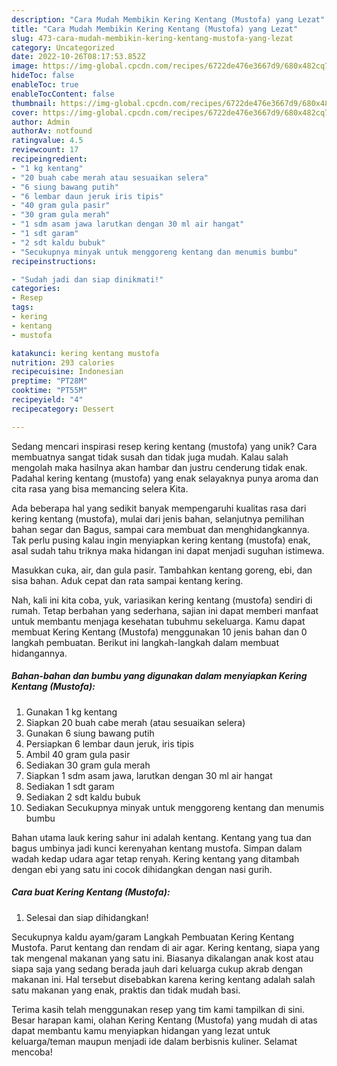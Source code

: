 ```yaml
---
description: "Cara Mudah Membikin Kering Kentang (Mustofa) yang Lezat"
title: "Cara Mudah Membikin Kering Kentang (Mustofa) yang Lezat"
slug: 473-cara-mudah-membikin-kering-kentang-mustofa-yang-lezat
category: Uncategorized
date: 2022-10-26T08:17:53.852Z
image: https://img-global.cpcdn.com/recipes/6722de476e3667d9/680x482cq70/kering-kentang-mustofa-foto-resep-utama.jpg
hideToc: false
enableToc: true
enableTocContent: false
thumbnail: https://img-global.cpcdn.com/recipes/6722de476e3667d9/680x482cq70/kering-kentang-mustofa-foto-resep-utama.jpg
cover: https://img-global.cpcdn.com/recipes/6722de476e3667d9/680x482cq70/kering-kentang-mustofa-foto-resep-utama.jpg
author: Admin
authorAv: notfound
ratingvalue: 4.5
reviewcount: 17
recipeingredient:
- "1 kg kentang"
- "20 buah cabe merah atau sesuaikan selera"
- "6 siung bawang putih"
- "6 lembar daun jeruk iris tipis"
- "40 gram gula pasir"
- "30 gram gula merah"
- "1 sdm asam jawa larutkan dengan 30 ml air hangat"
- "1 sdt garam"
- "2 sdt kaldu bubuk"
- "Secukupnya minyak untuk menggoreng kentang dan menumis bumbu"
recipeinstructions:

- "Sudah jadi dan siap dinikmati!"
categories:
- Resep
tags:
- kering
- kentang
- mustofa

katakunci: kering kentang mustofa 
nutrition: 293 calories
recipecuisine: Indonesian
preptime: "PT28M"
cooktime: "PT55M"
recipeyield: "4"
recipecategory: Dessert

---
```





Sedang mencari inspirasi resep kering kentang (mustofa) yang unik? Cara membuatnya sangat tidak susah dan tidak juga mudah. Kalau salah mengolah maka hasilnya akan hambar dan justru cenderung tidak enak. Padahal kering kentang (mustofa) yang enak selayaknya punya aroma dan cita rasa yang bisa memancing selera Kita.





Ada beberapa hal yang sedikit banyak mempengaruhi kualitas rasa dari kering kentang (mustofa), mulai dari jenis bahan, selanjutnya pemilihan bahan segar dan Bagus, sampai cara membuat dan menghidangkannya. Tak perlu pusing kalau ingin menyiapkan kering kentang (mustofa) enak,      asal sudah tahu triknya maka hidangan ini dapat menjadi suguhan istimewa.














Masukkan cuka, air, dan gula pasir. Tambahkan kentang goreng, ebi, dan sisa bahan. Aduk cepat dan rata sampai kentang kering.






Nah, kali ini kita coba, yuk, variasikan kering kentang (mustofa) sendiri di rumah. Tetap berbahan yang sederhana, sajian ini dapat memberi manfaat untuk membantu menjaga kesehatan tubuhmu sekeluarga. Kamu dapat membuat Kering Kentang (Mustofa) menggunakan 10 jenis bahan dan 0 langkah pembuatan. Berikut ini langkah-langkah dalam membuat hidangannya.

<!--inarticleads1-->

##### Bahan-bahan dan bumbu yang digunakan dalam menyiapkan Kering Kentang (Mustofa):

1. Gunakan 1 kg kentang
1. Siapkan 20 buah cabe merah (atau sesuaikan selera)
1. Gunakan 6 siung bawang putih
1. Persiapkan 6 lembar daun jeruk, iris tipis
1. Ambil 40 gram gula pasir
1. Sediakan 30 gram gula merah
1. Siapkan 1 sdm asam jawa, larutkan dengan 30 ml air hangat
1. Sediakan 1 sdt garam
1. Sediakan 2 sdt kaldu bubuk
1. Sediakan Secukupnya minyak untuk menggoreng kentang dan menumis bumbu


Bahan utama lauk kering sahur ini adalah kentang. Kentang yang tua dan bagus umbinya jadi kunci kerenyahan kentang mustofa. Simpan dalam wadah kedap udara agar tetap renyah. Kering kentang yang ditambah dengan ebi yang satu ini cocok dihidangkan dengan nasi gurih. 

<!--inarticleads2-->

##### Cara buat Kering Kentang (Mustofa):


1. Selesai dan siap dihidangkan!

Secukupnya kaldu ayam/garam Langkah Pembuatan Kering Kentang Mustofa. Parut kentang dan rendam di air agar. Kering kentang, siapa yang tak mengenal makanan yang satu ini. Biasanya dikalangan anak kost atau siapa saja yang sedang berada jauh dari keluarga cukup akrab dengan makanan ini. Hal tersebut disebabkan karena kering kentang adalah salah satu makanan yang enak, praktis dan tidak mudah basi. 

Terima kasih telah menggunakan resep yang tim kami tampilkan di sini. Besar harapan kami, olahan Kering Kentang (Mustofa) yang mudah di atas dapat membantu kamu menyiapkan hidangan yang lezat untuk keluarga/teman maupun menjadi ide dalam berbisnis kuliner. Selamat mencoba!
